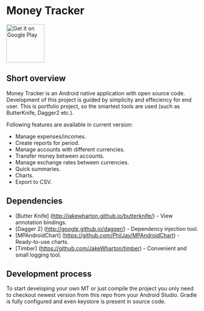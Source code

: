 # Money Tracker

<a href='https://play.google.com/store/apps/details?id=com.blogspot.e_kanivets.moneytracker&utm_source=global_co&utm_medium=prtnr&utm_content=Mar2515&utm_campaign=PartBadge&pcampaignid=MKT-Other-global-all-co-prtnr-py-PartBadge-Mar2515-1'><img alt='Get it on Google Play' src='https://play.google.com/intl/en_us/badges/images/generic/en_badge_web_generic.png' height="100px"/></a>

## Short overview
Money Tracker is an Android native application with open source code. 
Development of this project is guided by simplicity and effeciency for end user.
This is portfolio project, so the smartest tools are used (such as ButterKnife, Dagger2 etc.).

Following features are available in current version:
* Manage expenses/incomes.
* Create reports for period.
* Manage accounts with different currencies.
* Transfer money between accounts.
* Manage exchange rates between currencies.
* Quick summaries.
* Charts.
* Export to CSV.

## Dependencies
* [Butter Knife] (http://jakewharton.github.io/butterknife/) - View annotation bindings.
* [Dagger 2] (http://google.github.io/dagger/) - Dependency injection tool.
* [MPAndroidChart] (https://github.com/PhilJay/MPAndroidChart) - Ready-to-use charts.
* [Timber] (https://github.com/JakeWharton/timber) - Convenient and small logging tool.

## Development process
To start developing your own MT or just compile the project you only need 
to checkout newest version from this repo from your Android Studio.
Gradle is fully configured and even keystore is present in source code.
